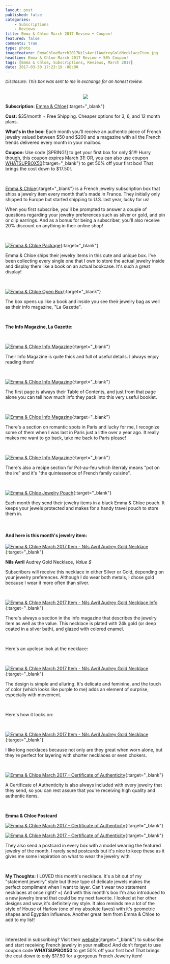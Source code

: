 ```yaml
---
layout: post
published: false
categories: 
    - Subscriptions
    - Reviews
title: Emma & Chloe March 2017 Review + Coupon!
featured: false
comments: true
type: photo
imagefeature: EmmaChloeMarch2017NilsAvrilAudreyGoldNecklaceItem.jpg
headline: Emma & Chloe March 2017 Review + 50% Coupon!
tags: [Emma & Chloe, Subscriptions, Reviews, March 2017]
date: 2017-03-30 17:23:19 -08:00
---
```


<i><font size="2">Disclosure: This box was sent to me in exchange for an honest review.</font></i>

<br>

<center><a target="_blank" href="http://shareasale.com/r.cfm?b=879944&amp;u=1115177&amp;m=65239&amp;urllink=&amp;afftrack="><img src="http://static.shareasale.com/image/65239/Logo_00.png" border="0" />
</a></center>

**Subscription:** [Emma & Chloe](http://www.shareasale.com/r.cfm?B=852386&U=1115177&M=65239&urllink=){:target="_blank"}

**Cost:** $35/month + Free Shipping. Cheaper options for 3, 6, and 12 month plans.

**What's in the box:** Each month you'll receive an authentic piece of French jewelry valued between $50 and $200 and a magazine with all the French trends delivered every month in your mailbox.

**Coupon:** Use code [SPRING1] to get your first box for only $1!!! Hurry though, this coupon expires March 31! OR, you can also use coupon [WHATSUPBOX50](https://account.shareasale.com/a-getmerchantcode.cfm?merchantId=65239https://us.emma-chloe.com/pages/valentines-day-from-paris){:target="_blank"} to get 50% off your first box! That brings the cost down to $17.50!</b>.

<br>

[Emma & Chloe](http://www.shareasale.com/r.cfm?B=852386&U=1115177&M=65239&urllink=){:target="_blank"} is a French jewelry subscription box that ships a jewelry item every month that's made in France. They initially only shipped to Europe but started shipping to U.S. last year, lucky for us!

When you first subscribe, you'll be prompted to answer a couple of questions regarding your jewelry preferences such as silver or gold, and pin or clip earrings. And as a bonus for being a subscriber, you'll also receive 20% discount on anything in their online shop!

<br>

[![Emma & Chloe Package](http://whatsupmailbox.com/images/EmmaChloeMarch2017Box.jpg)](http://www.shareasale.com/r.cfm?B=852386&U=1115177&M=65239&urllink=){:target="_blank"}

Emma & Chloe ships their jewelry items in this cute and unique box. I've been collecting every single one that I own to store the actual jewelry inside and display them like a book on an actual bookcase. It's such a great display!

<br>

[![Emma & Chloe Open Box](http://whatsupmailbox.com/images/EmmaChloeMarch2017OpenBox.jpg)](http://www.shareasale.com/r.cfm?B=852386&U=1115177&M=65239&urllink=){:target="_blank"}
 
The box opens up like a book and inside you see their jewelry bag as well as their info magazine, "La Gazette".

<br>

**The Info Magazine, La Gazette:**

<br>

[![Emma & Chloe Info Magazine](http://whatsupmailbox.com/images/EmmaChloeMarch2017LaGazetteInfoMagazine.jpg)](http://www.shareasale.com/r.cfm?B=852386&U=1115177&M=65239&urllink=){:target="_blank"}

Their Info Magazine is quite thick and full of useful details. I always enjoy reading them!

<br>

[![Emma & Chloe Info Magazine](http://whatsupmailbox.com/images/EmmaChloeMarch2017LaGazetteInfoMagazine02.jpg)](http://www.shareasale.com/r.cfm?B=852386&U=1115177&M=65239&urllink=){:target="_blank"}

The first page is always their Table of Contents, and just from that page alone you can tell how much info they pack into this very useful booklet.

<br>

[![Emma & Chloe Info Magazine](http://whatsupmailbox.com/images/EmmaChloeMarch2017LaGazetteInfoMagazine03.jpg)](http://www.shareasale.com/r.cfm?B=852386&U=1115177&M=65239&urllink=){:target="_blank"}

There's a section on romantic spots in Paris and lucky for me, I recognize some of them when I was last in Paris just a little over a year ago. It really makes me want to go back, take me back to Paris please!

<br>

[![Emma & Chloe Info Magazine](http://whatsupmailbox.com/images/EmmaChloeMarch2017LaGazetteInfoMagazine04.jpg)](http://www.shareasale.com/r.cfm?B=852386&U=1115177&M=65239&urllink=){:target="_blank"}

There's also a recipe section for Pot-au-feu which literraly means "pot on the ire" and it's "the quintessence of French family cuisine".

<br>

[![Emma & Chloe Jewelry Pouch](http://whatsupmailbox.com/images/EmmaChloeMarch2017JewelryPouch.jpg)](http://www.shareasale.com/r.cfm?B=852386&U=1115177&M=65239&urllink=){:target="_blank"}

Each month they send their jewelry items in a black Emma & Chloe pouch. It keeps your jewels protected and makes for a handy travel pouch to store them in.

<br>

<H4>And here is this month's jewelry item:</H4>

[![Emma & Chloe March 2017 Item - Nils Avril Audrey Gold Necklace](http://whatsupmailbox.com/images/EmmaChloeMarch2017NilsAvrilAudreyGoldNecklaceItem.jpg)](http://www.shareasale.com/r.cfm?B=852386&U=1115177&M=65239&urllink=){:target="_blank"}

**Nils Avril** Audrey Gold Necklace, *Value $*

Subscribers will receive this necklace in either Silver or Gold, depending on your jewelry preferences. Although I do wear both metals, I chose gold because I wear it more often than silver.

<br>

[![Emma & Chloe March 2017 Item - Nils Avril Audrey Gold Necklace Info](http://whatsupmailbox.com/images/EmmaChloeMarch2017NilsAvrilAudreyGoldNecklaceInfo.jpg)](http://www.shareasale.com/r.cfm?B=852386&U=1115177&M=65239&urllink=){:target="_blank"}

There's always a section in the info magazine that describes the jewelry item as well as the value. This necklace is plated with 24k gold (or deep coated in a silver bath), and glazed with colored enamel.

<br>

Here's an upclose look at the necklace:

<br>

[![Emma & Chloe March 2017 Item - Nils Avril Audrey Gold Necklace](http://whatsupmailbox.com/images/EmmaChloeMarch2017NilsAvrilAudreyGoldNecklaceItem02.jpg)](http://www.shareasale.com/r.cfm?B=852386&U=1115177&M=65239&urllink=){:target="_blank"}

The design is simple and alluring. It's delicate and feminine, and the touch of color (which looks like purple to me) adds an element of surprise, especially with movement.

<br>

Here's how it looks on:

<br>

[![Emma & Chloe March 2017 Item - Nils Avril Audrey Gold Necklace](http://whatsupmailbox.com/images/EmmaChloeMarch2017NilsAvrilAudreyGoldNecklaceItem03.jpg)](http://www.shareasale.com/r.cfm?B=852386&U=1115177&M=65239&urllink=){:target="_blank"}

I like long necklaces because not only are they great when worn alone, but they're perfect for layering with shorter necklaces or even chokers.

<br>

[![Emma & Chloe March 2017 - Certificate of Authenticity](http://whatsupmailbox.com/images/EmmaChloeMarch2017NilsAvrilCertificateOfAuthenticity.jpg)](http://www.shareasale.com/r.cfm?B=852386&U=1115177&M=65239&urllink=){:target="_blank"}

A Certificate of Authenticity is also always included with every jewelry that they send, so you can rest assure that you're receiving high quality and authentic items.

<br>

**Emma & Chloe Postcard**

[![Emma & Chloe March 2017 - Certificate of Authenticity](http://whatsupmailbox.com/images/EmmaChloeMarch2017Postcard.jpg)](http://www.shareasale.com/r.cfm?B=852386&U=1115177&M=65239&urllink=){:target="_blank"}

[![Emma & Chloe March 2017 - Certificate of Authenticity](http://whatsupmailbox.com/images/EmmaChloeMarch2017Postcard02.jpg)](http://www.shareasale.com/r.cfm?B=852386&U=1115177&M=65239&urllink=){:target="_blank"}

They also send a postcard in every box with a model wearing the featured jewelry of the month. I rarely send postcards but it's nice to keep these as it gives me some inspiration on what to wear the jewelry with.

<br>

<i class="icon-exclamation-sign"></i> **My Thoughts:** I LOVED this month's necklace. It's a bit out of my "statement jewelry" style but these type of delicate jewels makes the perfect compliment when I want to layer. Can't wear two statement necklaces at once right? =) And with this month's box I'm also introduced to a new jewelry brand that could be my next favorite. I looked at her other designs and wow, it's definitely my style. It also reminds me a lot of the style of House of Harlow (one of my absolute faves) with it's geometric shapes and Egyptian influence. Another great item from Emma & Chloe to add to my list!

<br>

Interested in subscribing? Visit their [website](http://www.shareasale.com/r.cfm?B=852386&U=1115177&M=65239&urllink=){:target="_blank"} to subscribe and start receiving French jewelry in your mailbox! And don't forget to use coupon code **WHATSUPBOX50** to get 50% off your first box! That brings the cost down to only $17.50 for a gorgeous French Jewelry item!
